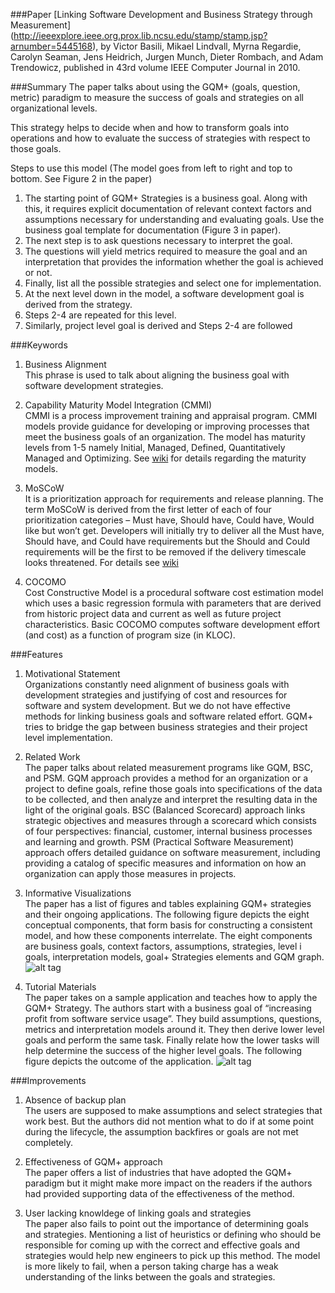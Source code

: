 
###Paper
[Linking Software Development and Business Strategy through Measurement] (http://ieeexplore.ieee.org.prox.lib.ncsu.edu/stamp/stamp.jsp?arnumber=5445168), by Victor Basili, Mikael Lindvall, Myrna Regardie, Carolyn Seaman, Jens Heidrich, Jurgen Munch, Dieter Rombach, and Adam Trendowicz, published in 43rd volume IEEE Computer Journal in 2010.   

###Summary
The paper talks about using the GQM+ (goals, question, metric) paradigm to measure the success of goals and strategies on all organizational levels.

This strategy helps to decide when and how to transform goals into operations and how to evaluate the success of strategies with respect to those goals.

Steps to use this model (The model goes from left to right and top to bottom. See Figure 2 in the paper)

1.	The starting point of GQM+ Strategies is a business goal. Along with this, it requires explicit documentation of relevant context factors and assumptions necessary for understanding and evaluating goals. Use the business goal template for documentation (Figure 3 in paper).  
2.	The next step is to ask questions necessary to interpret the goal.  
3.	The questions will yield metrics required to measure the goal and an interpretation that provides the information whether the goal 
is achieved or not.  
4.	Finally, list all the possible strategies and select one for implementation.  
5.	At the next level down in the model, a software development goal is derived from the strategy.  
6.	Steps 2-4 are repeated for this level.  
7.	Similarly, project level goal is derived and Steps 2-4 are followed  

###Keywords
1.	Business Alignment   
This phrase is used to talk about aligning the business goal with software development strategies.

2.	Capability Maturity Model Integration (CMMI)  
CMMI is a process improvement training and appraisal program. CMMI models provide guidance for developing or improving processes that meet the business goals of an organization. The model has maturity levels from 1-5 namely Initial, Managed, Defined, Quantitatively Managed and Optimizing. See [wiki]( https://en.wikipedia.org/wiki/Capability_Maturity_Model_Integration#Maturity_levels_in_CMMI_for_services) for details regarding the maturity models.

3.	MoSCoW  
It is a prioritization approach for requirements and release planning. The term MoSCoW is derived from the first letter of each of four prioritization categories – Must have, Should have, Could have, Would like but won’t get. Developers will initially try to deliver all the Must have, Should have, and Could have requirements but the Should and Could requirements will be the first to be removed if the delivery timescale looks threatened. For details see [wiki](https://en.wikipedia.org/wiki/MoSCoW_method)

4.	COCOMO  
Cost Constructive Model is a procedural software cost estimation model which uses a basic regression formula with parameters that are derived from historic project data and current as well as future project characteristics. Basic COCOMO computes software development effort (and cost) as a function of program size (in KLOC). 

###Features
1.	Motivational Statement  
Organizations constantly need alignment of business goals with development strategies and justifying of cost and resources for software and system development. But we do not have effective methods for linking business goals and software related effort. GQM+ tries to bridge the gap between business strategies and their project level implementation.

2.	Related Work  
The paper talks about related measurement programs like GQM, BSC, and PSM. GQM approach provides a method for an organization or a project to define goals, refine those goals into specifications of the data to be collected, and then analyze and interpret the resulting data in the light of the original goals. BSC (Balanced Scorecard) approach links strategic objectives and measures through a scorecard which consists of four perspectives: financial, customer, internal business processes and learning and growth. PSM (Practical Software Measurement) approach offers detailed guidance on software measurement, including providing a catalog of specific measures and information on how an organization can apply those measures in projects.

3.	Informative Visualizations  
The paper has a list of figures and tables explaining GQM+ strategies and their ongoing applications. The following figure depicts the eight conceptual components, that form basis for constructing a consistent model, and how these components interrelate. The eight components are business goals, context factors, assumptions, strategies, level i goals, interpretation models, goal+ Strategies elements and GQM graph.
![alt tag](https://github.com/NeilBINGOHIT/fss16gNS/blob/shrenuj/read/3/Figure%201.jpg)

4. Tutorial Materials    
The paper takes on a sample application and teaches how to apply the GQM+ Strategy. The authors start with a business goal of “increasing profit from software service usage”. They build assumptions, questions, metrics and interpretation models around it. They then derive lower level goals and perform the same task. Finally relate how the lower tasks will help determine the success of the higher level goals. The following figure depicts the outcome of the application. 
![alt tag](https://github.com/NeilBINGOHIT/fss16gNS/blob/shrenuj/read/3/Figure%202.jpg)

###Improvements
1.	Absence of backup plan  
The users are supposed to make assumptions and select strategies that work best. But the authors did not mention what to do if at some point during the lifecycle, the assumption backfires or goals are not met completely.

2.	Effectiveness of GQM+ approach  
The paper offers a list of industries that have adopted the GQM+ paradigm but it might make more impact on the readers if the authors had provided supporting data of the effectiveness of the method.

3.	User lacking knowldege of linking goals and strategies   
The paper also fails to point out the importance of determining goals and strategies. Mentioning a list of heuristics or defining who should be responsible for coming up with the correct and effective goals and strategies would help new engineers to pick up this method. The model is more likely to fail, when a person taking charge has a weak understanding of the links between the goals and strategies. 
